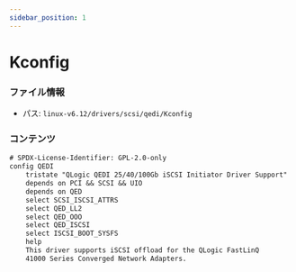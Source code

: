 ```yaml
---
sidebar_position: 1
---
```

# Kconfig

### ファイル情報

- パス: `linux-v6.12/drivers/scsi/qedi/Kconfig`

### コンテンツ

```txt
# SPDX-License-Identifier: GPL-2.0-only
config QEDI
	tristate "QLogic QEDI 25/40/100Gb iSCSI Initiator Driver Support"
	depends on PCI && SCSI && UIO
	depends on QED
	select SCSI_ISCSI_ATTRS
	select QED_LL2
	select QED_OOO
	select QED_ISCSI
	select ISCSI_BOOT_SYSFS
	help
	This driver supports iSCSI offload for the QLogic FastLinQ
	41000 Series Converged Network Adapters.

```
